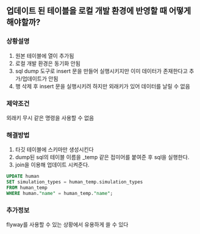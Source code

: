 
## 업데이트 된 테이블을 로컬 개발 환경에 반영할 때 어떻게 해야할까?
### 상황설명
1. 원본 테이블에 열이 추가됨
2. 로컬 개발 환경은 동기화 안됨
3. sql dump 도구로 insert 문을 만들어 실행시키지만 이미 데이터가 존재한다고 추가/업데이트가 안됨
4. 행 삭제 후 insert 문을 실행시키려 하지만 외래키가 있어 데이터를 날릴 수 없음

### 제약조건
외래키 무시 같은 명령을 사용할 수 없음 

### 해결방법
1. 타깃 테이블에 스키마만 생성시킨다
2. dump된 sql의 테이블 이름을 _temp 같은 접미어를 붙여준 후 sql을 실행한다.
3. join을 이용해 업데이트 시켜준다.

```sql
UPDATE human
SET simulation_types = human_temp.simulation_types
FROM human_temp
WHERE human."name" = human_temp."name";
```

### 추가정보
flyway를 사용할 수 있는 상황에서 유용하게 쓸 수 있다